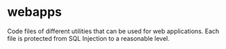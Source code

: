 webapps
=======

Code files of different utilities that can be used for web applications. Each file is protected from SQL Injection to a reasonable level.
